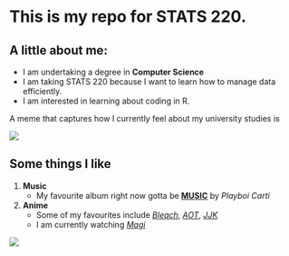 # This is my repo for STATS 220. 

## A little about me:

- I am undertaking a degree in **Computer Science**
- I am taking STATS 220 because I want to learn how to manage data efficiently.
- I am interested in learning about coding in R.

A meme that captures how I currently feel about my university studies is 

![](https://c.tenor.com/lq8NhrocQFMAAAAC/tenor.gif)

## Some things I like

1. **Music**
   - My favourite album right now gotta be [**MUSIC**](https://open.spotify.com/album/0fSfkmx0tdPqFYkJuNX74a?si=My6qKKtAS-ObffXC1rj8QQ) by *Playboi Carti*
2. **Anime**
   - Some of my favourites include [*Bleach*](https://anilist.co/anime/269/BLEACH), [*AOT*](https://anilist.co/anime/16498/Attack-on-Titan/), [*JJK*](https://anilist.co/anime/113415/JUJUTSU-KAISEN/)
   - I am currently watching [*Magi*](https://anilist.co/anime/14513/Magi-The-Labyrinth-of-Magic/)

![](https://c.tenor.com/WJVixVNziwAAAAAd/tenor.gif)






